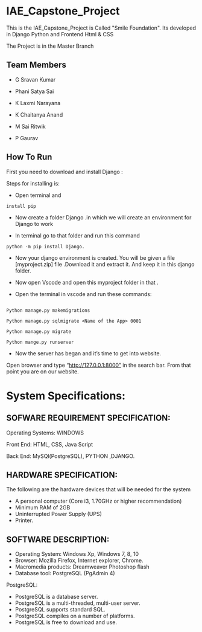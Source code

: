 # IAE_Capstone_Project
This is the IAE_Capstone_Project is Called "Smile Foundation". Its developed in Django Python and Frontend Html & CSS

The Project is in the Master Branch 

## Team Members

- G Sravan Kumar

* Phani Satya Sai

+ K Laxmi Narayana

- K Chaitanya Anand

- M Sai Ritwik

- P Gaurav

## How To Run 
First you need to download and install Django : 

Steps for installing is:

- Open terminal and 
```
install pip 
```
- Now create a folder Django .in which we will create an environment for Django to work 

- In terminal go to that folder and run this command 
```
python -m pip install Django.
```
- Now your django environment is created. You will be given a file [myproject.zip] file  .Download it and extract it. And keep it in this django folder. 

- Now open Vscode and open this myproject folder in that . 

- Open the terminal in vscode and run these commands:
```

Python manage.py makemigrations 

Python manage.py sqlmigrate <Name of the App> 0001 

Python manage.py migrate 

Python mange.py runserver 
```
- Now the server has began and it’s time to get into website. 

Open browser and type “http://127.0.0.1:8000” in the search bar. From that point you are  on our website.


# System Specifications:  
  
## SOFWARE REQUIREMENT SPECIFICATION: 

Operating Systems: WINDOWS 

Front End: HTML, CSS, Java Script 

Back End: MySQl(PostgreSQL), PYTHON ,DJANGO. 

## HARDWARE SPECIFICATION:  

The following are the hardware devices that will be needed for the system  

- A personal computer (Core i3, 1.70GHz or higher recommendation)  
- Minimum RAM of 2GB 
- Uninterrupted Power Supply (UPS)  
- Printer.  
  
## SOFTWARE DESCRIPTION:  

- Operating System: Windows Xp, Windows 7, 8, 10 
- Browser: Mozilla Firefox, Internet explorer, Chrome.
- Macromedia products: Dreamweaver Photoshop flash 
- Database tool: PostgreSQL (PgAdmin 4) 
  
PostgreSQL:  
- PostgreSQL is a database server. 
- PostgreSQL is a multi-threaded, multi-user server. 
- PostgreSQL supports standard SQL.  
- PostgreSQL compiles on a number of platforms. 
- PostgreSQL is free to download and use. 
